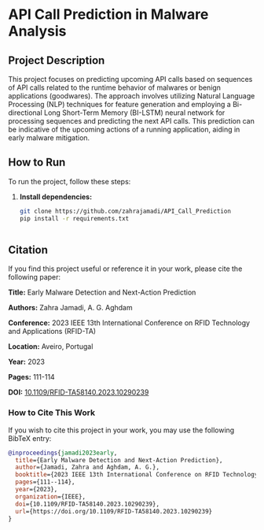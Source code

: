 # API Call Prediction in Malware Analysis

## Project Description

This project focuses on predicting upcoming API calls based on sequences of API calls related to the runtime behavior of malwares or benign applications (goodwares). The approach involves utilizing Natural Language Processing (NLP) techniques for feature generation and employing a Bi-directional Long Short-Term Memory (BI-LSTM) neural network for processing sequences and predicting the next API calls. This prediction can be indicative of the upcoming actions of a running application, aiding in early malware mitigation.

## How to Run

To run the project, follow these steps:

1. **Install dependencies:**

   ```bash
   git clone https://github.com/zahrajamadi/API_Call_Prediction
   pip install -r requirements.txt
   


## Citation

If you find this project useful or reference it in your work, please cite the following paper:

**Title:** Early Malware Detection and Next-Action Prediction

**Authors:** Zahra Jamadi, A. G. Aghdam

**Conference:** 2023 IEEE 13th International Conference on RFID Technology and Applications (RFID-TA)

**Location:** Aveiro, Portugal

**Year:** 2023

**Pages:** 111-114

**DOI:** [10.1109/RFID-TA58140.2023.10290239](https://doi.org/10.1109/RFID-TA58140.2023.10290239)

### How to Cite This Work

If you wish to cite this project in your work, you may use the following BibTeX entry:

```bibtex
@inproceedings{jamadi2023early,
  title={Early Malware Detection and Next-Action Prediction},
  author={Jamadi, Zahra and Aghdam, A. G.},
  booktitle={2023 IEEE 13th International Conference on RFID Technology and Applications (RFID-TA)},
  pages={111--114},
  year={2023},
  organization={IEEE},
  doi={10.1109/RFID-TA58140.2023.10290239},
  url={https://doi.org/10.1109/RFID-TA58140.2023.10290239}
}

